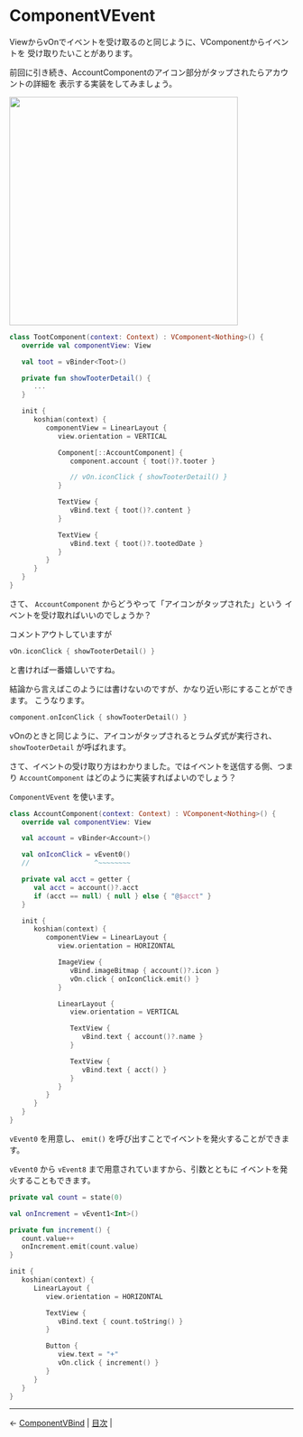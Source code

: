 
ComponentVEvent
================================================================================

ViewからvOnでイベントを受け取るのと同じように、VComponentからイベントを
受け取りたいことがあります。

前回に引き続き、AccountComponentのアイコン部分がタップされたらアカウントの詳細を
表示する実装をしてみましょう。

<img src="https://raw.github.com/wcaokaze/Vue.android/master/imgs/example_status.png" width="405px">

```kotlin
class TootComponent(context: Context) : VComponent<Nothing>() {
   override val componentView: View

   val toot = vBinder<Toot>()

   private fun showTooterDetail() {
      ...
   }

   init {
      koshian(context) {
         componentView = LinearLayout {
            view.orientation = VERTICAL

            Component[::AccountComponent] {
               component.account { toot()?.tooter }

               // vOn.iconClick { showTooterDetail() }
            }

            TextView {
               vBind.text { toot()?.content }
            }

            TextView {
               vBind.text { toot()?.tootedDate }
            }
         }
      }
   }
}
```
さて、 `AccountComponent` からどうやって「アイコンがタップされた」という
イベントを受け取ればいいのでしょうか？

コメントアウトしていますが
```kotlin
vOn.iconClick { showTooterDetail() }
```
と書ければ一番嬉しいですね。

結論から言えばこのようには書けないのですが、かなり近い形にすることができます。
こうなります。
```kotlin
component.onIconClick { showTooterDetail() }
```

vOnのときと同じように、アイコンがタップされるとラムダ式が実行され、
`showTooterDetail` が呼ばれます。

さて、イベントの受け取り方はわかりました。ではイベントを送信する側、つまり
`AccountComponent` はどのように実装すればよいのでしょう？

`ComponentVEvent` を使います。

```kotlin
class AccountComponent(context: Context) : VComponent<Nothing>() {
   override val componentView: View

   val account = vBinder<Account>()

   val onIconClick = vEvent0()
   //                ^~~~~~~~~

   private val acct = getter {
      val acct = account()?.acct
      if (acct == null) { null } else { "@$acct" }
   }

   init {
      koshian(context) {
         componentView = LinearLayout {
            view.orientation = HORIZONTAL

            ImageView {
               vBind.imageBitmap { account()?.icon }
               vOn.click { onIconClick.emit() }
            }

            LinearLayout {
               view.orientation = VERTICAL

               TextView {
                  vBind.text { account()?.name }
               }

               TextView {
                  vBind.text { acct() }
               }
            }
         }
      }
   }
}
```
`vEvent0` を用意し、 `emit()` を呼び出すことでイベントを発火することができます。

`vEvent0` から `vEvent8` まで用意されていますから、引数とともに
イベントを発火することもできます。

```kotlin
private val count = state(0)

val onIncrement = vEvent1<Int>()

private fun increment() {
   count.value++
   onIncrement.emit(count.value)
}

init {
   koshian(context) {
      LinearLayout {
         view.orientation = HORIZONTAL

         TextView {
            vBind.text { count.toString() }
         }

         Button {
            view.text = "+"
            vOn.click { increment() }
         }
      }
   }
}
```


* * * * * * * * * * * * * * * * * * * * * * * * * * * * * * * * * * * * * * * *

← [ComponentVBind](ComponentVBinder.md)  |  [目次](../README-ja.md#チュートリアル)  |

